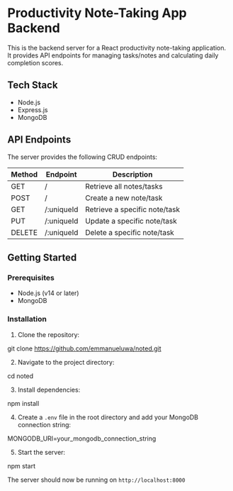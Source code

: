 # Productivity Note-Taking App Backend

This is the backend server for a React productivity note-taking application. It provides API endpoints for managing tasks/notes and calculating daily completion scores.

## Tech Stack

- Node.js
- Express.js
- MongoDB

## API Endpoints

The server provides the following CRUD endpoints:

| Method | Endpoint   | Description                   |
| ------ | ---------- | ----------------------------- |
| GET    | /          | Retrieve all notes/tasks      |
| POST   | /          | Create a new note/task        |
| GET    | /:uniqueId | Retrieve a specific note/task |
| PUT    | /:uniqueId | Update a specific note/task   |
| DELETE | /:uniqueId | Delete a specific note/task   |

## Getting Started

### Prerequisites

- Node.js (v14 or later)
- MongoDB

### Installation

1. Clone the repository:

git clone https://github.com/emmanueluwa/noted.git

2. Navigate to the project directory:

cd noted

3. Install dependencies:

npm install

4. Create a `.env` file in the root directory and add your MongoDB connection string:

MONGODB_URI=your_mongodb_connection_string

5. Start the server:

npm start

The server should now be running on `http://localhost:8000`
